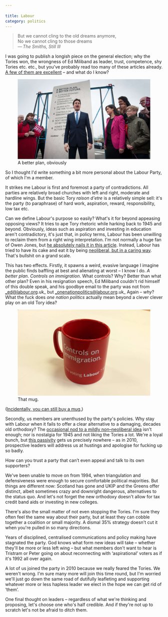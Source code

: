 ```yaml
---

title: Labour
category: politics
---
```


> But we cannot cling to the old dreams anymore,<br>No we cannot cling to those dreams<br>&#8212;&thinsp;<cite>The Smiths, Still Ill</cite>

I was going to publish a longish piece on the general election; why the Tories won, the wrongness of Ed Miliband as leader, trust, competence, shy Tories etc. etc., but you've probably read too many of these articles already. [A few of them are excellent](https://www.theguardian.com/commentisfree/2015/may/11/labour-missing-soul-burnham-umunna-cooper-disconnected-values) &#8211; and what do I know?

<figure>

<img src="/images/ed-stone.jpeg" alt="Ed Miliband stands in front of an 8 foot 6 stone">

<figcaption class="figcaption">A better plan, obviously</figcaption>

</figure>

So I thought I'd write something a bit more personal about the Labour Party, of which I'm a member.

It strikes me Labour is first and foremost a party of contradictions. All parties are relatively broad churches with left and right, moderate and hardline wings. But the basic Tory <i>raison d'etre</i> is a relatively simple sell: it's the party (to paraphrase) of hard work, aspiration, reward, responsibility, low tax etc.

Can we define Labour's purpose so easily? What's it for beyond appeasing opposing views? It tries to ape Tory rhetoric while harking back to 1945 and beyond. Obviously, ideas such as aspiration and investing in education aren't contradictory, it's just that, in policy terms, Labour has been unwilling to reclaim them from a right wing interpretation. I'm not normally a huge fan of Owen Jones, but [he absolutely nails it in this article](https://www.theguardian.com/commentisfree/2015/may/12/tories-aspiration-labour-ambition-conservatives). Instead, Labour has tried to have its cake and eat it by being [neoliberal, but in a caring way](/2014/09/hate-labour-need-labour/). That's bullshit on a grand scale.

This has two effects. Firstly, it spawns a weird, evasive language I imagine the public finds baffling at best and alienating at worst &#8211; I know I do. _A better plan_. _Controls on immigration_. What controls? Why? Better than what other plan? Even in his resignation speech, Ed Miliband couldn't rid himself of this double speak, and his goodbye email to the party was not from _ed@labour.org.uk_ but _onenationpolitics@labour.org.uk_ Again &#8211; _why_? What the fuck does _one nation politics_ actually mean beyond a clever clever play on an old Tory idea?

<figure>

<img src="/images/mug.jpg" alt="A red mug with the words Controls on Immigration printed on it">

<figcaption class="figcaption">That mug.</figcaption>

</figure>

([Incidentally, you can still buy a mug.](https://shop.labour.org.uk/products/pledge-4-mug-controls-on-immigration-551/))

Secondly, us members are unenthused by the party's policies. Why stay with Labour when it fails to offer a clear alternative to a damaging, decades old orthodoxy? The [occasional nod to a mildly non&#8211;neoliberal idea](/2014/09/minimum-wage-legalises-low-pay/) isn't enough; nor is nostalgia for 1945 and not liking the Tories a lot. We're a loyal bunch, but [this passivity](/2014/09/hate-labour-need-labour/) gets us precisely nowhere &#8211; as in 2010, prospective leaders will address us at hustings and apologise for fucking up so badly.

How can you trust a party that can’t even appeal and talk to its own supporters?

We've been unable to move on from 1994, when triangulation and defensiveness were enough to secure comfortable political majorities. But things are different now: Scotland has gone and UKIP and the Greens offer distinct, albeit sometimes crazy and downright dangerous, alternatives to the status quo. And let's not forget the new orthodoxy doesn't allow for tax credit band aids or investing in new colleges.

There's also the small matter of not even stopping the Tories. I'm sure they often feel the same way about their party, but at least they can cobble together a coalition or small majority. A dismal 35% strategy doesn't cut it when you're pulled in so many directions.

Years of disciplined, centralised communications and policy making have stagnated the party. God knows what form new ideas will take &#8211; whether they'll be more or less left wing &#8211; but what members don't want to hear is Tristram or Peter going on about reconnecting with &#8216;aspirational&#8217; voters as if it's 1992 all over again.

A lot of us joined the party in 2010 because we really feared the Tories. We weren't wrong. I'm sure many more will join this time round, but I'm worried we'll just go down the same road of dutifully leafleting and supporting whatever more or less hapless leader we elect in the hope we can get rid of &#8216;them&#8217;.

One final thought on leaders &#8211; regardless of what we're thinking and proposing, let's choose one who's half credible. And if they're not up to scratch let's not be afraid to ditch them.
